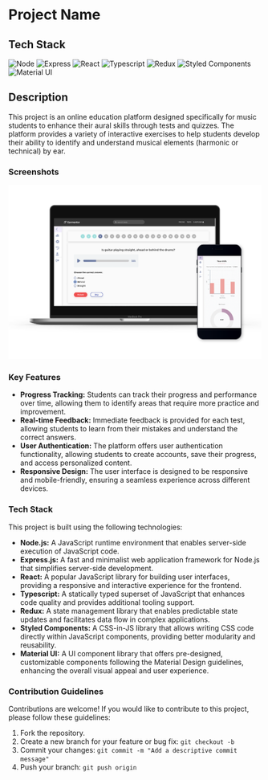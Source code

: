 # Project Name

## Tech Stack

![Node](https://img.shields.io/badge/Node-%5E14.20.1-green) ![Express](https://img.shields.io/badge/Express-%5E4.17.1-green) ![React](https://img.shields.io/badge/React-%5E18.0.2-green) ![Typescript](https://img.shields.io/badge/Typescript-%5E4.3.5-green) ![Redux](https://img.shields.io/badge/Redux-%5E4.1.0-green) ![Styled Components](https://img.shields.io/badge/Styled_Components-%5E5.3.0-green) ![Material UI](https://img.shields.io/badge/Material_UI-%5E5.0.0-green)

## Description

This project is an online education platform designed specifically for music students to enhance their aural skills through tests and quizzes. The platform provides a variety of interactive exercises to help students develop their ability to identify and understand musical elements (harmonic or technical) by ear.

### Screenshots

![Screenshot 1](./screenshots/image-1.png)

### Key Features

- **Progress Tracking:** Students can track their progress and performance over time, allowing them to identify areas that require more practice and improvement.
- **Real-time Feedback:** Immediate feedback is provided for each test, allowing students to learn from their mistakes and understand the correct answers.
- **User Authentication:** The platform offers user authentication functionality, allowing students to create accounts, save their progress, and access personalized content.
- **Responsive Design:** The user interface is designed to be responsive and mobile-friendly, ensuring a seamless experience across different devices.

### Tech Stack

This project is built using the following technologies:

- **Node.js:** A JavaScript runtime environment that enables server-side execution of JavaScript code.
- **Express.js:** A fast and minimalist web application framework for Node.js that simplifies server-side development.
- **React:** A popular JavaScript library for building user interfaces, providing a responsive and interactive experience for the frontend.
- **Typescript:** A statically typed superset of JavaScript that enhances code quality and provides additional tooling support.
- **Redux:** A state management library that enables predictable state updates and facilitates data flow in complex applications.
- **Styled Components:** A CSS-in-JS library that allows writing CSS code directly within JavaScript components, providing better modularity and reusability.
- **Material UI:** A UI component library that offers pre-designed, customizable components following the Material Design guidelines, enhancing the overall visual appeal and user experience.


### Contribution Guidelines

Contributions are welcome! If you would like to contribute to this project, please follow these guidelines:

1. Fork the repository.
2. Create a new branch for your feature or bug fix: `git checkout -b`
3. Commit your changes: `git commit -m "Add a descriptive commit message"`
4. Push your branch: `git push origin`
